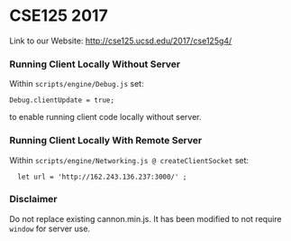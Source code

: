 # CSE125 2017
Link to our Website:
http://cse125.ucsd.edu/2017/cse125g4/

### Running Client Locally Without Server
Within `scripts/engine/Debug.js` set:
```
Debug.clientUpdate = true;
```
to enable running client code locally without server.

### Running Client Locally With Remote Server
Within `scripts/engine/Networking.js @ createClientSocket` set:
```
  let url = 'http://162.243.136.237:3000/' ;
```

### Disclaimer
Do not replace existing cannon.min.js.
It has been modified to not require `window` for server use.
